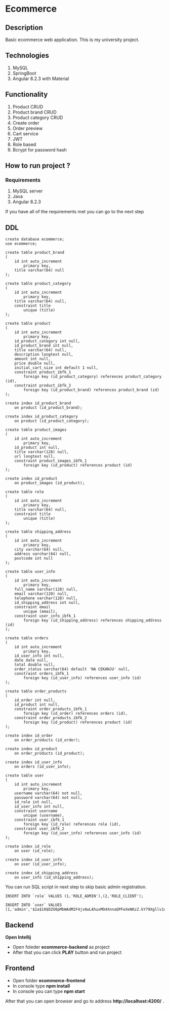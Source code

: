 # Ecommerce

## Description

Basic ecommerce web application. This is my university project.

## Technologies

1. MySQL
2. SpringBoot
3. Angular 8.2.3 with Material

## Functionality

1. Product CRUD
2. Product brand CRUD
3. Product category CRUD
4. Create order
5. Order preview
6. Cart service
7. JWT
8. Role based
9. Bcrypt for password hash

## How to run project ?

### Requirements

1. MySQL server
2. Java
3. Angular 8.2.3

If you have all of the requirements met you can go to the next step

## DDL

```mysql
create database ecommerce;
use ecommerce;
```

```mysql
create table product_brand
(
	id int auto_increment
		primary key,
	title varchar(64) null
);

create table product_category
(
	id int auto_increment
		primary key,
	title varchar(64) null,
	constraint title
		unique (title)
);

create table product
(
	id int auto_increment
		primary key,
	id_product_category int null,
	id_product_brand int null,
	title varchar(64) null,
	description longtext null,
	amount int null,
	price double null,
	initial_cart_size int default 1 null,
	constraint product_ibfk_1
		foreign key (id_product_category) references product_category (id),
	constraint product_ibfk_2
		foreign key (id_product_brand) references product_brand (id)
);

create index id_product_brand
	on product (id_product_brand);

create index id_product_category
	on product (id_product_category);

create table product_images
(
	id int auto_increment
		primary key,
	id_product int null,
	title varchar(128) null,
	url longtext null,
	constraint product_images_ibfk_1
		foreign key (id_product) references product (id)
);

create index id_product
	on product_images (id_product);

create table role
(
	id int auto_increment
		primary key,
	title varchar(64) null,
	constraint title
		unique (title)
);

create table shipping_address
(
	id int auto_increment
		primary key,
	city varchar(64) null,
	address varchar(64) null,
	postcode int null
);

create table user_info
(
	id int auto_increment
		primary key,
	full_name varchar(128) null,
	email varchar(128) null,
	telephone varchar(128) null,
	id_shipping_address int null,
	constraint email
		unique (email),
	constraint user_info_ibfk_1
		foreign key (id_shipping_address) references shipping_address (id)
);

create table orders
(
	id int auto_increment
		primary key,
	id_user_info int null,
	date date null,
	total double null,
	order_status varchar(64) default 'NA CEKANJU' null,
	constraint orders_ibfk_1
		foreign key (id_user_info) references user_info (id)
);

create table order_products
(
	id_order int null,
	id_product int null,
	constraint order_products_ibfk_1
		foreign key (id_order) references orders (id),
	constraint order_products_ibfk_2
		foreign key (id_product) references product (id)
);

create index id_order
	on order_products (id_order);

create index id_product
	on order_products (id_product);

create index id_user_info
	on orders (id_user_info);

create table user
(
	id int auto_increment
		primary key,
	username varchar(64) not null,
	password varchar(64) not null,
	id_role int null,
	id_user_info int null,
	constraint username
		unique (username),
	constraint user_ibfk_1
		foreign key (id_role) references role (id),
	constraint user_ibfk_2
		foreign key (id_user_info) references user_info (id)
);

create index id_role
	on user (id_role);

create index id_user_info
	on user (id_user_info);

create index id_shipping_address
	on user_info (id_shipping_address);

```

You can run SQL script in next step to skip basic admin registration.

```mysql
INSERT INTO `role` VALUES (1,'ROLE_ADMIN'),(2,'ROLE_CLIENT');
```
```mysql
INSERT INTO `user` VALUES (1,'admin','$2a$10$DZU0pMbWAdM2F4js0wLAhuxMO4XnnaQPFeXeNKzZ.kY79Xgllv1qW',1,NULL)
```

## Backend

**Open Intellij**

* Open foleder **ecommerce-backend** as project
* After that you can click **PLAY** button and run project

## Frontend

* Open folder **ecommerce-frontend**
* In console type **npm install**
* In console you can type **npm start**

After that you can open browser and go to address **http://localhost:4200/** .
